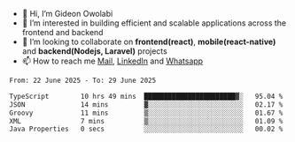 - 👋 Hi, I’m Gideon Owolabi
- 👀 I’m interested in building efficient and scalable applications across the frontend and backend
- 💞️ I’m looking to collaborate on <b>frontend(react)</b>, <b>mobile(react-native)</b> and <b>backend(Nodejs, Laravel)</b> projects
- 📫 How to reach me <a href="mailto:gideoniyin2021@gmail.com">Mail</a>, <a href="https://www.linkedin.com/in/gideon-owolabi-9b667a232/">LinkedIn</a> and <a href="https://wa.me/2348055377085">Whatsapp</a>

<!---
gude1/gude1 is a ✨ special ✨ repository because its `README.md` (this file) appears on your GitHub profile.
You can click the Preview link to take a look at your changes.
--->

<!--START_SECTION:waka-->

```txt
From: 22 June 2025 - To: 29 June 2025

TypeScript        10 hrs 49 mins  ███████████████████████▓░   95.04 %
JSON              14 mins         ▓░░░░░░░░░░░░░░░░░░░░░░░░   02.17 %
Groovy            11 mins         ▒░░░░░░░░░░░░░░░░░░░░░░░░   01.67 %
XML               7 mins          ▒░░░░░░░░░░░░░░░░░░░░░░░░   01.09 %
Java Properties   0 secs          ░░░░░░░░░░░░░░░░░░░░░░░░░   00.02 %
```

<!--END_SECTION:waka-->
